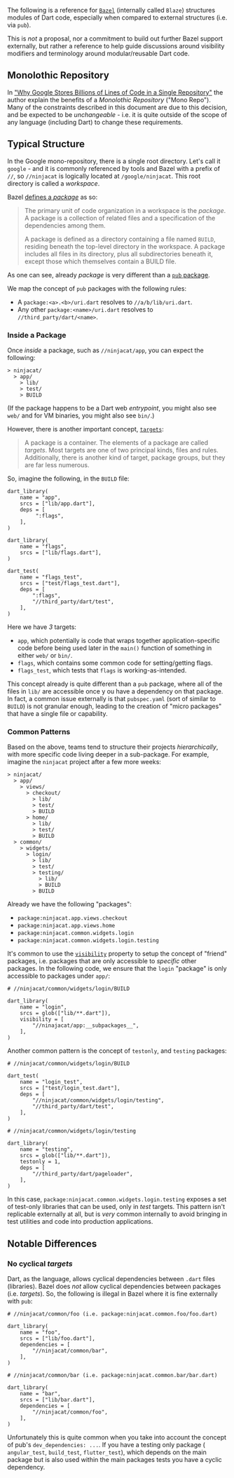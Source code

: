 The following is a reference for [`Bazel`](https://bazel.build/) (internally
called `Blaze`) structures modules of Dart code, especially when compared to
external structures (i.e. via `pub`).

This is *not* a proposal, nor a commitment to build out further Bazel support
externally, but rather a reference to help guide discussions around visibility
modifiers and terminology around modular/reusable Dart code.

## Monolothic Repository

In ["Why Google Stores Billions of Lines of Code in a Single Repository"][1]
the author explain the benefits of a _Monolothic Repository_ ("Mono Repo").
Many of the constraints described in this document are due to this decision,
and be expected to be _unchangeable_ - i.e. it is quite outside of the scope
of any language (including Dart) to change these requirements.

[1]: https://cacm.acm.org/magazines/2016/7/204032-why-google-stores-billions-of-lines-of-code-in-a-single-repository/fulltext

## Typical Structure

In the Google mono-repository, there is a single root directory. Let's call it
`google` - and it is commonly referenced by tools and Bazel with a prefix of
`//`, so `//ninjacat` is logically located at `/google/ninjacat`. This root
directory is called a _workspace_.

Bazel [defines a _package_][2] as so:

> The primary unit of code organization in a workspace is the _package_. A
> package is a collection of related files and a specification of the
> dependencies among them.
>
> A package is defined as a directory containing a file named `BUILD`,
> residing beneath the top-level directory in the workspace. A package includes
> all files in its directory, plus all subdirectories beneath it, except those
> which themselves contain a BUILD file.

[2]: https://docs.bazel.build/versions/master/build-ref.html#packages_targets

As one can see, already _package_ is very different than a [`pub` package][3].

[3]: https://www.dartlang.org/guides/libraries/create-library-packages

We map the concept of `pub` packages with the following rules:

* A `package:<a>.<b>/uri.dart` resolves to `//a/b/lib/uri.dart`.
* Any other `package:<name>/uri.dart` resolves to `//third_party/dart/<name>`.

### Inside a Package

Once _inside_ a package, such as `//ninjacat/app`, you can expect the following:

```
> ninjacat/
  > app/
    > lib/
    > test/
    > BUILD
```

(If the package happens to be a Dart web _entrypoint_, you might also see `web/`
and for VM binaries, you might also see `bin/`.)

However, there is another important concept, [`targets`][4]:

> A package is a container. The elements of a package are called _targets_. Most
> targets are one of two principal kinds, files and rules. Additionally, there
> is another kind of target, package groups, but they are far less numerous.

[4]: https://docs.bazel.build/versions/master/build-ref.html#targets

So, imagine the following, in the `BUILD` file:

```
dart_library(
    name = "app",
    srcs = ["lib/app.dart"],
    deps = [
         ":flags",
    ],
)

dart_library(
    name = "flags",
    srcs = ["lib/flags.dart"],
)

dart_test(
    name = "flags_test",
    srcs = ["test/flags_test.dart"],
    deps = [
        ":flags",
        "//third_party/dart/test",
    ],
)
```

Here we have _3_ targets:
* `app`, which potentially is code that wraps together application-specific
  code before being used later in the `main()` function of something in either
  `web/` or `bin/`.
* `flags`, which contains some common code for setting/getting flags.
* `flags_test`, which tests that `flags` is working-as-intended.

This concept already is quite different than a `pub` package, where all of the
files in `lib/` are accessible once y ou have a dependency on that package. In
fact, a common issue externally is that `pubspec.yaml` (sort of similar to
`BUILD`) is not granular enough, leading to the creation of "micro packages" 
that have a single file or capability.

### Common Patterns

Based on the above, teams tend to structure their projects _hierarchically_,
with more specific code living deeper in a sub-package. For example, imagine
the `ninjacat` project after a few more weeks:

```
> ninjacat/
  > app/
    > views/
      > checkout/
        > lib/
        > test/
        > BUILD
      > home/
        > lib/
        > test/
        > BUILD
  > common/
    > widgets/
      > login/
        > lib/
        > test/
        > testing/
          > lib/
          > BUILD
        > BUILD
```

Already we have the following "packages":

* `package:ninjacat.app.views.checkout`
* `package:ninjacat.app.views.home`
* `package:ninjacat.common.widgets.login`
* `package:ninjacat.common.widgets.login.testing`

It's common to use the [`visibility`][5] property to setup the concept of
"friend" packages, i.e. packages that are only accessible to _specific_ other
packages. In the following code, we ensure that the `login` "package" is only
accessible to packages under `app/`:

```
# //ninjacat/common/widgets/login/BUILD

dart_library(
    name = "login",
    srcs = glob(["lib/**.dart"]),
    visibility = [
        "//ninajacat/app:__subpackages__",
    ],
)
```

[5]: https://docs.bazel.build/versions/master/be/common-definitions.html#common-attributes

Another common pattern is the concept of `testonly`, and `testing` packages:

```
# //ninjacat/common/widgets/login/BUILD

dart_test(
    name = "login_test",
    srcs = ["test/login_test.dart"],
    deps = [
        "//ninjacat/common/widgets/login/testing",
        "//third_party/dart/test",
    ],
)
```

```
# //ninjacat/common/widgets/login/testing

dart_library(
    name = "testing",
    srcs = glob(["lib/**.dart"]),
    testonly = 1,
    deps = [
        "//third_party/dart/pageloader",
    ],
)
```

In this case, `package:ninjacat.common.widgets.login.testing` exposes a set of
test-only libraries that can be used, only in _test_ targets. This pattern isn't
replicable externally at all, but is _very_ common internally to avoid bringing
in test utilities and code into production applications.

## Notable Differences

### No cyclical _targets_

Dart, as the language, allows cyclical dependencies between `.dart` files 
(libraries). Bazel does _not_ allow cyclical dependencies between packages
(i.e. _targets_). So, the following is illegal in Bazel where it is fine
externally with `pub`:

```
# //ninjacat/common/foo (i.e. package:ninjacat.common.foo/foo.dart)

dart_library(
    name = "foo",
    srcs = ["lib/foo.dart"],
    dependencies = [
        "//ninjacat/common/bar",
    ],
)
```

```
# //ninjacat/common/bar (i.e. package:ninjacat.common.bar/bar.dart)

dart_library(
    name = "bar",
    srcs = ["lib/bar.dart"],
    dependencies = [
        "//ninjacat/common/foo",
    ],
)
```

Unfortunately this is quite common when you take into account the concept of
pub's `dev_dependencies: ...`. If you have a testing only package (
`angular_test`, `build_test`, `flutter_test`), which depends on the main package
but is also used within the main packages tests you have a cyclic dependency.
